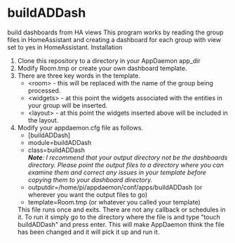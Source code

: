 # buildADDash
build dashboards from HA views
This program works by reading the group files in HomeAssistant and creating a dashboard for each group with view set to yes in HomeAssistant.
Installation
<ol>
<li>Clone this repository to a directory in your AppDaemon app_dir
<li>Modify Room.tmp or create your own dashboard template.
<li>There are three key words in the template.
<ul>
<li> &ltroom&gt - this will be replaced with the name of the group being processed.
<li> &ltwidgets&gt - at this point the widgets associated with the entities in your group will be inserted.
<li> &ltlayout&gt - at this point the widgets inserted above will be included in the layout.
</ul>
<li>Modify your appdaemon.cfg file as follows.
<ul><li>[buildADDash]
<li>module=buildADDash
<li>class=buildADDash<br>
<i><b>Note</b>: I recommend that your output directory not be the dashboards directory.  Please point the output files to a directory where you can examine them and correct any issues in your template before copying them to your dashboard directory.</i>
<li>outputdir=/home/pi/appdaemon/conf/apps/buildADDash  (or wherever you want the output files to go)
<li>template=Room.tmp  (or whatever you called your template)</ul>
This file runs once and exits.  There are not any callback or schedules in it.  To run it simply go to the directory where the file is and type "touch buildADDash" and press enter.  This will make AppDaemon think the file has been changed and it will pick it up and run it.
